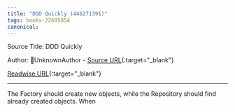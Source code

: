 ```yaml
---
title: "DDD Quickly (446271391)"
tags: books-22695054
canonical: 
---
```


Source Title: DDD Quickly

Author: UnknownAuthor - [Source URL](){:target="_blank"}

[Readwise URL](https://readwise.io/open/446271391){:target="_blank"}

---

The Factory should create new objects, while the Repository should find already created objects. When
